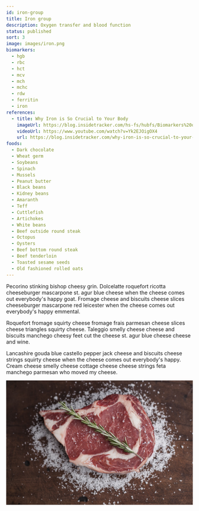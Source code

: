 ```yaml
---
id: iron-group
title: Iron group
description: Oxygen transfer and blood function
status: published
sort: 3
image: images/iron.png
biomarkers:
  - hgb
  - rbc
  - hct
  - mcv
  - mch
  - mchc
  - rdw
  - ferritin
  - iron
references:
  - title: Why Iron is So Crucial to Your Body
    imageUrl: https://blog.insidetracker.com/hs-fs/hubfs/Biomarkers%20of%20inflammation.jpg
    videoUrl: https://www.youtube.com/watch?v=Yk2EJOigOX4
    url: https://blog.insidetracker.com/why-iron-is-so-crucial-to-your-body
foods:
  - Dark chocolate
  - Wheat germ
  - Soybeans
  - Spinach
  - Mussels
  - Peanut butter
  - Black beans
  - Kidney beans
  - Amaranth
  - Teff
  - Cuttlefish
  - Artichokes
  - White beans
  - Beef outside round steak
  - Octopus
  - Oysters
  - Beef bottom round steak
  - Beef tenderloin
  - Toasted sesame seeds
  - Old fashioned rolled oats
---
```


Pecorino stinking bishop cheesy grin. Dolcelatte roquefort ricotta cheeseburger mascarpone st. agur blue cheese when the cheese comes out everybody's happy goat. Fromage cheese and biscuits cheese slices cheeseburger mascarpone red leicester when the cheese comes out everybody's happy emmental. 

Roquefort fromage squirty cheese fromage frais parmesan cheese slices cheese triangles squirty cheese. Taleggio smelly cheese cheese and biscuits manchego cheesy feet cut the cheese st. agur blue cheese cheese and wine. 

Lancashire gouda blue castello pepper jack cheese and biscuits cheese strings squirty cheese when the cheese comes out everybody's happy. Cream cheese smelly cheese cottage cheese cheese strings feta manchego parmesan who moved my cheese. 

![Iron](images/steak.jpeg)
